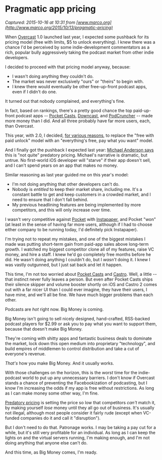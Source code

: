 # Pragmatic app pricing

_Captured: 2015-10-16 at 10:31 from [www.marco.org](http://www.marco.org/2015/10/13/pragmatic-pricing)_

When [Overcast](https://overcast.fm/) 1.0 launched last year, I expected some pushback for its pricing model (free with limits, $5 to unlock everything). I knew there was a chance I'd be perceived by some indie-development commentators as a rich, popular bully aggressively taking the podcast market from other indie developers.

I decided to proceed with that pricing model anyway, because:

  * I wasn't doing anything they couldn't do.
  * The market was never exclusively "ours" or "theirs" to begin with.
  * I knew there would eventually be other free-up-front podcast apps, even if I didn't do one.

It turned out that nobody complained, and everything's fine.

In fact, based on rankings, there's a pretty good chance the top paid-up-front podcast apps -- [Pocket Casts](http://www.shiftyjelly.com/pocketcasts), [Downcast](http://downcastapp.com/), and [PodCruncher](http://obsessivecoders.com/) -- made more money than I did. And all three probably have far more users, each, than Overcast.

This year, with 2.0, I decided, [for various reasons](http://www.marco.org/2015/10/09/overcast2), to replace the "free with paid unlock" model with an "everything's free, pay what you want" model.

And I finally got the pushback I expected last year: [Michael Anderson says](http://www.buildingtwenty.net/post/131082136955/overcast-pricing) this is "not quite" predatory pricing. Michael's narrative is dramatic, but untrue. No first-world iOS developer will "starve" if their app doesn't sell, and I can't spend years on an app that makes no money.

Similar reasoning as last year guided me on this year's model:

  * I'm not doing anything that other developers can't do.
  * Nobody is _entitled_ to keep their market share, including me. It's a constant battle to get and keep customers in a crowded market, and I need to ensure that I don't fall behind.
  * My previous headlining features are being implemented by more competitors, and this will only increase over time.

I wasn't very competitive against [Pocket](https://getpocket.com/) with [Instapaper](https://www.instapaper.com/), and Pocket "won" (at least in the sense of having far more users, although if I had to choose either company to be running today, I'd definitely pick Instapaper).

I'm trying not to repeat my mistakes, and one of the biggest mistakes I made was putting short-term gain from paid-app sales above long-term growth. I watched my biggest competitor clone all of my features, raise VC money, and hire a staff. I knew he'd go completely free months before he did. He wasn't doing anything I couldn't do, but I _wasn't_ doing it. I knew I was vastly outgunned, but I just sat back and let it happen.

This time, I'm not too worried about [Pocket Casts](http://www.shiftyjelly.com/pocketcasts) and [Castro](http://castro.fm/). Well, a little -- that instinct never fully leaves a person. But even after Pocket Casts ships their silence skipper and volume booster shortly on iOS and Castro 2 comes out with a far nicer UI than I could ever imagine, they have their users, I have mine, and we'll all be fine. We have much bigger problems than each other.

Podcasts are _hot_ right now. Big Money is coming.

Big Money isn't going to sell nicely designed, hand-crafted, RSS-backed podcast players for $2.99 or ask you to pay what you want to support them, because that doesn't make Big Money.

They're coming with shitty apps and fantastic business deals to dominate the market, lock down this open medium into proprietary "technology", and build empires of middlemen to control distribution and take a cut of everyone's revenue.

_That's_ how you make Big Money. And it usually works.

With those challenges on the horizon, this is the _worst_ time for the indie-podcast world to put up any unnecessary barriers. I don't know if Overcast stands a chance of preventing the Facebookization of podcasting, but I know I'm increasing the odds if my app is free without restrictions. As long as I can make money some other way, I'm fine.

[Predatory pricing](https://en.wikipedia.org/wiki/Predatory_pricing) is setting the price so low that competitors _can't_ match it, by making yourself _lose_ money until they all go out of business. It's usually not illegal, although most people consider it fairly rude (except when VC-funded companies do it and call it "disruption").

But I don't need to do that. Patronage works. I may be taking a pay cut for a while, but it's still very profitable for an individual. As long as I can keep the lights on and the virtual servers running, I'm making enough, and I'm not doing anything that anyone else can't do.

And this time, as Big Money comes, I'm ready.
